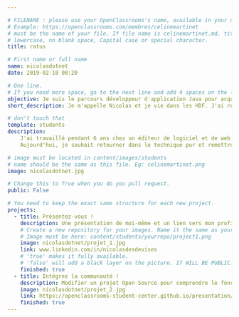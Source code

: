 ```yaml
---

# FILENAME : please use your OpenClassrooms's name, available in your url.
# Example: https://openclassrooms.com/membres/celinemartinet
# must be the name of your file. If file name is celinemartinet.md, title is celinemartinet.
# lowercase, no blank space, Capital case or special character.
title: ratus

# First name or full name
name: nicolasdotnet
date: 2019-02-10 08:20

# One line.
# If you need more space, go to the next line and add 4 spaces on the left, as in 'description'.
objective: Je suis le parcours développeur d'application Java pour acquérir des compétences de conception et de développement.
short_description: Je m'appelle Nicolas et je vie dans les HDF. J'ai rejoint la communauté d'Openclassrooms en février 2019.

# don't touch that
template: students
description:
    J'ai travaillé pendant 6 ans chez un éditeur de logiciel et de web service. Pendant cette période, j'ai occupé les postes de technicien support et de chargé de clientèle.
    Aujourd'hui, je souhait retourner dans le technique pur et remettre les mains dans le cambouis ;) 

# image must be located in content/images/students
# name should be the same as this file. Eg: celinemartinet.png
image: nicolasdotnet.jpg

# Change this to True when you do you pull request.
public: False

# You need to keep the exact same structure for each new project.
projects:
  - title: Présentez-vous !
    description: Une présentation de moi-même et un lien vers mon profil LinkedIn !
    # Create a new repository for your images. Name it the same as your nickname and profile picture.
    # Image must be here: content/students/yourrepo/project1.png
    image: nicolasdotnet/projet_1.jpg
    link: www.linkedin.com/in/nicolasdesdevises
    # 'true' makes it fully available.
    # 'false' will add a black layer on the picture. IT WILL BE PUBLIC!
    finished: true
  - title: Intégrez la communauté !
    description: Modifier un projet Open Source pour comprendre le fonctionnement de Git, de Github et des pull requests. 
    image: nicolasdotnet/projet_2.jpg
    link: https://openclassrooms-student-center.github.io/presentation/students/ratus.html
    finished: true
---
```

